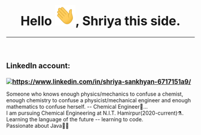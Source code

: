 <!DOCTYPE html>
<html lang="en">
<head>
    <meta charset="UTF-8">
    <meta http-equiv="X-UA-Compatible" content="IE=edge">
    <meta name="viewport" content="width=device-width, initial-scale=1.0">
</head>
<body>
    <big><b>
        <br>
        <h1 align="center"> Hello <img src="https://raw.githubusercontent.com/ABSphreak/ABSphreak/master/gifs/Hi.gif" width="55px" height="55px">, Shriya this side.
        </h1>
        <hr>
        <br>
        <h3 align="left"> LinkedIn account:</h3>
<p align="left">
<a href="https://www.linkedin.com/in/shriya-sankhyan-6717151a9/" target="blank">
  <img align="center" src="https://raw.githubusercontent.com/rahuldkjain/github-profile-readme-generator/master/src/images/icons/Social/linked-in-alt.svg" alt="https://www.linkedin.com/in/shriya-sankhyan-6717151a9/" height="30" width="40" />
</a>
    </b></big>
    <p>
        Someone who knows enough physics/mechanics to confuse a chemist, enough chemistry to confuse a physicist/mechanical engineer and enough mathematics to confuse herself. -- Chemical Engineer🧪...
        <br>
        I am pursuing Chemical Engineering at N.I.T. Hamirpur(2020-current)⚗️.
        <br>
        Learning the language of the future -- learning to code.
        <br>
       Passionate about Java👩‍💻
    </p>
</body>
</html>
